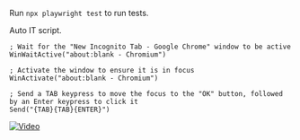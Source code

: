 Run  ```npx playwright test``` to run tests.

Auto IT script.
```
; Wait for the "New Incognito Tab - Google Chrome" window to be active
WinWaitActive("about:blank - Chromium")

; Activate the window to ensure it is in focus
WinActivate("about:blank - Chromium")

; Send a TAB keypress to move the focus to the "OK" button, followed by an Enter keypress to click it
Send("{TAB}{TAB}{ENTER}")
```

[![Video ](path/to/your/thumbnail.jpg)](https://drive.google.com/file/d/1omzAmfxh1Nd4oCD-cTTOFSVsJUGGernc/view?usp=sharing)

